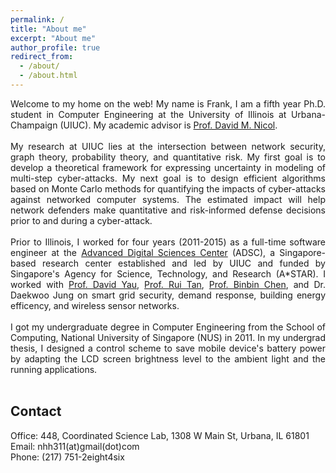 ```yaml
---
permalink: /
title: "About me"
excerpt: "About me"
author_profile: true
redirect_from: 
  - /about/
  - /about.html
---
```


<div style="text-align: justify">
Welcome to my home on the web! My name is Frank, I am a fifth year Ph.D. student in Computer Engineering at the University of Illinois at Urbana-Champaign (UIUC). My academic advisor is <a href="http://dmnicol.web.engr.illinois.edu/">Prof. David M. Nicol</a>.
</div><br>
<div style="text-align: justify">
My research at UIUC lies at the intersection between network security, graph theory, probability theory, and quantitative risk. My first goal is to develop a theoretical framework for expressing uncertainty in modeling of multi-step cyber-attacks. My next goal is to design efficient algorithms based on Monte Carlo methods for quantifying the impacts of cyber-attacks against networked computer systems. The estimated impact will help network defenders make quantitative and risk-informed defense decisions prior to and during a cyber-attack.
</div><br>
<div style="text-align: justify">
Prior to Illinois, I worked for four years (2011-2015) as a full-time software engineer at the <a href="https://adsc.illinois.edu/">Advanced Digital Sciences Center</a> (ADSC), a Singapore-based research center established and led by UIUC and funded by Singapore's Agency for Science, Technology, and Research (A*STAR). I worked with <a href="https://istd.sutd.edu.sg/people/faculty/david-yau">Prof. David Yau</a>, <a href="https://personal.ntu.edu.sg/tanrui/">Prof. Rui Tan</a>, <a href="https://istd.sutd.edu.sg/people/faculty/binbin-chen">Prof. Binbin Chen</a>, and Dr. Daekwoo Jung on smart grid security, demand response, building energy efficency, and wireless sensor networks.
</div><br>
<div style="text-align: justify">
I got my undergraduate degree in Computer Engineering from the School of Computing, National University of Singapore (NUS) in 2011. In my undergrad thesis, I designed a control scheme to save mobile device's battery power by adapting the LCD screen brightness level to the ambient light and the running applications.
</div><br>

## Contact
Office: 448, Coordinated Science Lab, 1308 W Main St, Urbana, IL 61801<br>
Email: nhh311(at)gmail(dot)com<br>
Phone: (217) 751-2eight4six<br>
